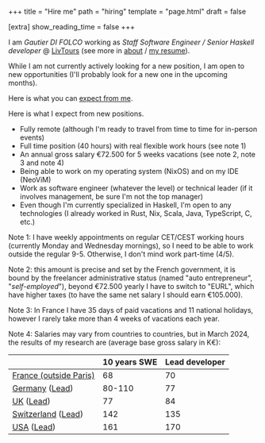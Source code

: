 +++
title = "Hire me"
path = "hiring"
template = "page.html"
draft = false

[extra]
show_reading_time = false
+++

I am *Gautier DI FOLCO* working as *Staff Software Engineer / Senior Haskell developer*
@ [LivTours](https://github.com/livtours) (see more in [about](@/pages/about.md) /
[my resume](/DIFOLCOGautierCurriculumVitaeEnTech.pdf)).

While I am not currently actively looking for a new position, I am open to new
opportunities (I'll probably look for a new one in the upcoming months).

Here is what you can [expect from me](@/blog/2024-01-21_readme.md).

Here is what I expect from new positions.

* Fully remote (although I'm ready to travel from time to time for in-person events)
* Full time position (40 hours) with real flexible work hours (see note 1)
* An annual gross salary €72.500 for 5 weeks vacations (see note 2, note 3 and note 4)
* Being able to work on my operating system (NixOS) and on my IDE (NeoViM)
* Work as software engineer (whatever the level) or technical leader (if it involves management, be sure I'm not the top manager)
* Even though I'm currently specialized in Haskell, I'm open to any technologies (I already worked in Rust, Nix, Scala, Java, TypeScript, C, etc.)

Note 1: I have weekly appointments on regular CET/CEST working hours
(currently Monday and Wednesday mornings),
so I need to be able to work outside the regular 9-5.
Otherwise, I don't mind work part-time (4/5).

Note 2: this amount is precise and set by the French government, it is bound by
the freelancer administrative status (named "auto entrepreneur", "*self-employed*"),
beyond €72.500 yearly I have to switch to "EURL", which have higher taxes
(to have the same net salary I should earn €105.000).

Note 3: In France I have 35 days of paid vacations and 11 national holidays,
however I rarely take more than 4 weeks of vacations each year.

Note 4: Salaries may vary from countries to countries, but in March 2024,
the results of my research are (average base gross salary in K€):

|                                                                                                                                                                                                     | 10 years SWE | Lead developer |
|-----------------------------------------------------------------------------------------------------------------------------------------------------------------------------------------------------|--------------|----------------|
| [France (outside Paris)](https://datarecrutement.fr/actualites/metiers/le-salaire-du-full-stack-engineer/)                                                                                          | 68           | 70             |
| [Germany](https://www.levels.fyi/t/software-engineer/levels/senior/locations/germany) ([Lead](https://www.payscale.com/research/DE/Job=Lead_Software_Engineer/Salary))                              | 80-110       | 77             |
| [UK](https://www.glassdoor.com/Salaries/london-software-engineer-salary-SRCH_IL.0,6_IM1035_KO7,24.htm) ([Lead](https://www.glassdoor.co.uk/Salaries/lead-software-engineer-salary-SRCH_KO0,22.htm)) | 77           | 84             |
| [Switzerland](https://www.levels.fyi/t/software-engineer/locations/switzerland) ([Lead](https://www.glassdoor.com/Salaries/zurich-lead-software-engineer-salary-SRCH_IL.0,6_IM1144_KO7,29.htm))     | 142          | 135            |
| [USA](https://www.levels.fyi/t/software-engineer) ([Lead](https://www.glassdoor.com/Salaries/lead-software-engineer-salary-SRCH_KO0,22.htm))                                                        | 161          | 170            |
